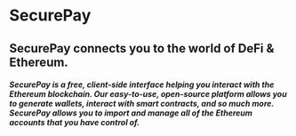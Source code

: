 # SecurePay
## SecurePay connects you to the world of DeFi &amp; Ethereum. 
##### SecurePay is a free, client-side interface helping you interact with the Ethereum blockchain. Our easy-to-use, open-source platform allows you to generate wallets, interact with smart contracts, and so much more. SecurePay allows you to import and manage all of the Ethereum accounts that you have control of.
